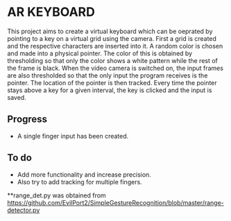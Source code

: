 # AR KEYBOARD

This project aims to create a virtual keyboard which can be oeprated by pointing to a key on a virtual grid using the camera. 
First a grid is created and the respective characters are inserted into it. 
A random color is chosen and made into a physical pointer. The color of this is obtained by thresholding so that only the color shows a white pattern while the rest of the frame is black. 
When the video camera is switched on, the input frames are also thresholded so that the only input the program receives is the pointer. 
The location of the pointer is then tracked. Every time the pointer stays above a key for a given interval, the key is clicked and the input is saved. 

## Progress
- A single finger input has been created. 

## To do
- Add more functionality and increase precision. 
- Also try to add tracking for multiple fingers. 

**range_det.py was obtained from 
https://github.com/EvilPort2/SimpleGestureRecognition/blob/master/range-detector.py
